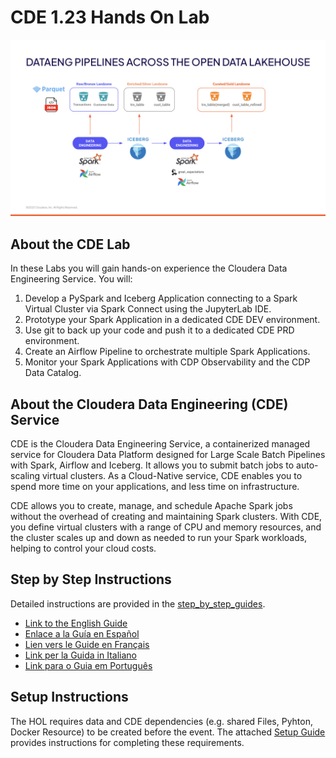 # CDE 1.23 Hands On Lab

![alt text](/img/new-ref-arch.png)

## About the CDE Lab

In these Labs you will gain hands-on experience the Cloudera Data Engineering Service. You will:

1. Develop a PySpark and Iceberg Application connecting to a Spark Virtual Cluster via Spark Connect using the JupyterLab IDE.
2. Prototype your Spark Application in a dedicated CDE DEV environment.
3. Use git to back up your code and push it to a dedicated CDE PRD environment.
4. Create an Airflow Pipeline to orchestrate multiple Spark Applications.
5. Monitor your Spark Applications with CDP Observability and the CDP Data Catalog.

## About the Cloudera Data Engineering (CDE) Service

CDE is the Cloudera Data Engineering Service, a containerized managed service for Cloudera Data Platform designed for Large Scale Batch Pipelines with Spark, Airflow and Iceberg. It allows you to submit batch jobs to auto-scaling virtual clusters. As a Cloud-Native service, CDE enables you to spend more time on your applications, and less time on infrastructure.

CDE allows you to create, manage, and schedule Apache Spark jobs without the overhead of creating and maintaining Spark clusters. With CDE, you define virtual clusters with a range of CPU and memory resources, and the cluster scales up and down as needed to run your Spark workloads, helping to control your cloud costs.

## Step by Step Instructions

Detailed instructions are provided in the [step_by_step_guides](https://github.com/pdefusco/CDE_123_HOL/tree/main/step_by_step_guides/english).

* [Link to the English Guide](https://github.com/pdefusco/CDE_123_HOL/tree/main/step_by_step_guides/english)
* [Enlace a la Guía en Español](https://github.com/pdefusco/CDE_123_HOL/tree/main/step_by_step_guides/espa%C3%B1ol)
* [Lien vers le Guide en Français](https://github.com/pdefusco/CDE_123_HOL/tree/main/step_by_step_guides/fran%C3%A7ais)
* [Link per la Guida in Italiano](https://github.com/pdefusco/CDE_123_HOL/tree/main/step_by_step_guides/italiano)
* [Link para o Guia em Português](https://github.com/pdefusco/CDE_123_HOL/tree/main/step_by_step_guides/portugu%C3%AAs)

## Setup Instructions

The HOL requires data and CDE dependencies (e.g. shared Files, Pyhton, Docker Resource) to be created before the event. The attached [Setup Guide](https://github.com/pdefusco/CDE_123_HOL/blob/main/setup/README.md) provides instructions for completing these requirements.

